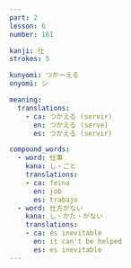 ```yaml
---
part: 2
lesson: 6
number: 161

kanji: 仕
strokes: 5

kunyomi: つかーえる
onyomi: シ

meaning:
  translations:
    - ca: つかえる (servir)
      en: つかえる (serve)
      es: つかえる (servir)

compound_words:
  - word: 仕事
    kana: し・ごと
    translations:
    - ca: feina
      en: job
      es: trabajo
  - word: 仕方がない
    kana: し・かた・がない
    translations:
    - ca: és inevitable
      en: it can't be helped
      es: es inevitable
---
```

